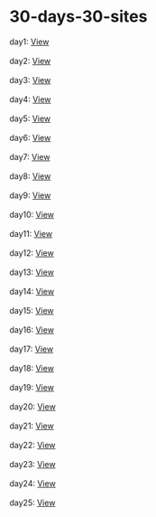 # 30-days-30-sites



day1: <a href="https://the-livrodjx.github.io/30-days-30-sites/day1/" target="_blank">View</a><br><br>
day2: <a href="https://the-livrodjx.github.io/30-days-30-sites/day2/" target="_blank">View</a><br><br>
day3: <a href="https://the-livrodjx.github.io/30-days-30-sites/day3/" target="_blank">View</a><br><br>
day4: <a href="https://the-livrodjx.github.io/30-days-30-sites/day4/" target="_blank">View</a><br><br>
day5: <a href="https://the-livrodjx.github.io/30-days-30-sites/day5/" target="_blank">View</a><br><br>
day6: <a href="https://the-livrodjx.github.io/30-days-30-sites/day6/" target="_blank">View</a><br><br>
day7: <a href="https://the-livrodjx.github.io/30-days-30-sites/day7/" target="_blank">View</a><br><br>
day8: <a href="https://the-livrodjx.github.io/30-days-30-sites/day8/" target="_blank">View</a><br><br>
day9: <a href="https://the-livrodjx.github.io/30-days-30-sites/day9/" target="_blank">View</a><br><br>
day10: <a href="https://the-livrodjx.github.io/30-days-30-sites/day10/" target="_blank">View</a><br><br>
day11: <a href="https://the-livrodjx.github.io/30-days-30-sites/day11/" target="_blank">View</a><br><br>
day12: <a href="https://the-livrodjx.github.io/30-days-30-sites/day12/" target="_blank">View</a><br><br>
day13: <a href="https://the-livrodjx.github.io/30-days-30-sites/day13/" target="_blank">View</a><br><br>
day14: <a href="https://the-livrodjx.github.io/30-days-30-sites/day14/" target="_blank">View</a><br><br>
day15: <a href="https://the-livrodjx.github.io/30-days-30-sites/day15/" target="_blank">View</a><br><br>
day16: <a href="https://the-livrodjx.github.io/30-days-30-sites/day16/" target="_blank">View</a><br><br>
day17: <a href="https://the-livrodjx.github.io/30-days-30-sites/day17/" target="_blank">View</a><br><br>
day18: <a href="https://the-livrodjx.github.io/30-days-30-sites/day18/" target="_blank">View</a><br><br>
day19: <a href="https://the-livrodjx.github.io/30-days-30-sites/day19/" target="_blank">View</a><br><br>
day20: <a href="https://the-livrodjx.github.io/30-days-30-sites/day20/" target="_blank">View</a><br><br>
day21: <a href="https://the-livrodjx.github.io/30-days-30-sites/day21/" target="_blank">View</a><br><br>
day22: <a href="https://the-livrodjx.github.io/30-days-30-sites/day22/" target="_blank">View</a><br><br>
day23: <a href="https://the-livrodjx.github.io/30-days-30-sites/day23/" target="_blank">View</a><br><br>
day24: <a href="https://the-livrodjx.github.io/30-days-30-sites/day24/" target="_blank">View</a><br><br>
day25: <a href="https://the-livrodjx.github.io/30-days-30-sites/day25/" target="_blank">View</a><br><br>